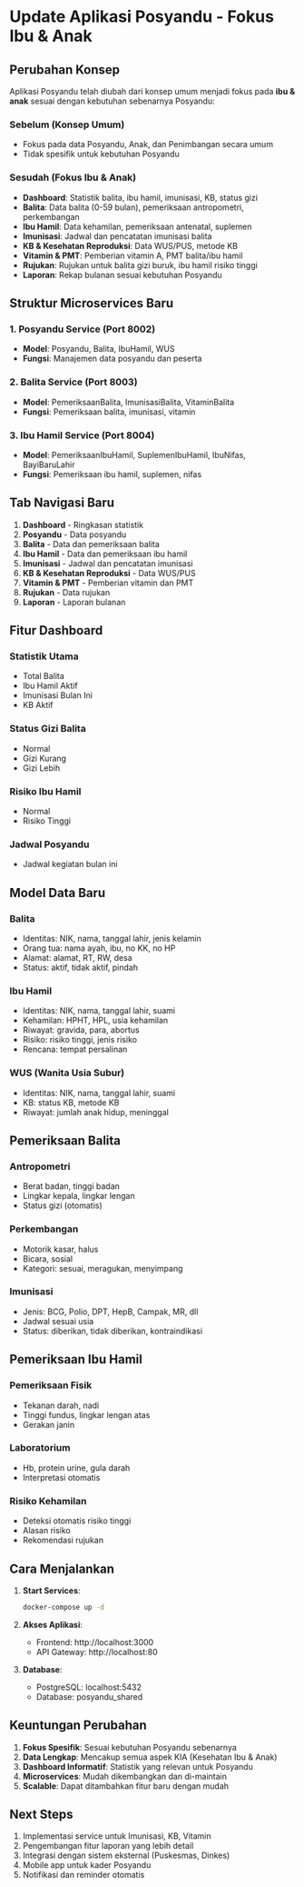# Update Aplikasi Posyandu - Fokus Ibu & Anak

## Perubahan Konsep

Aplikasi Posyandu telah diubah dari konsep umum menjadi fokus pada **ibu & anak** sesuai dengan kebutuhan sebenarnya Posyandu:

### Sebelum (Konsep Umum)
- Fokus pada data Posyandu, Anak, dan Penimbangan secara umum
- Tidak spesifik untuk kebutuhan Posyandu

### Sesudah (Fokus Ibu & Anak)
- **Dashboard**: Statistik balita, ibu hamil, imunisasi, KB, status gizi
- **Balita**: Data balita (0-59 bulan), pemeriksaan antropometri, perkembangan
- **Ibu Hamil**: Data kehamilan, pemeriksaan antenatal, suplemen
- **Imunisasi**: Jadwal dan pencatatan imunisasi balita
- **KB & Kesehatan Reproduksi**: Data WUS/PUS, metode KB
- **Vitamin & PMT**: Pemberian vitamin A, PMT balita/ibu hamil
- **Rujukan**: Rujukan untuk balita gizi buruk, ibu hamil risiko tinggi
- **Laporan**: Rekap bulanan sesuai kebutuhan Posyandu

## Struktur Microservices Baru

### 1. Posyandu Service (Port 8002)
- **Model**: Posyandu, Balita, IbuHamil, WUS
- **Fungsi**: Manajemen data posyandu dan peserta

### 2. Balita Service (Port 8003)
- **Model**: PemeriksaanBalita, ImunisasiBalita, VitaminBalita
- **Fungsi**: Pemeriksaan balita, imunisasi, vitamin

### 3. Ibu Hamil Service (Port 8004)
- **Model**: PemeriksaanIbuHamil, SuplemenIbuHamil, IbuNifas, BayiBaruLahir
- **Fungsi**: Pemeriksaan ibu hamil, suplemen, nifas

## Tab Navigasi Baru

1. **Dashboard** - Ringkasan statistik
2. **Posyandu** - Data posyandu
3. **Balita** - Data dan pemeriksaan balita
4. **Ibu Hamil** - Data dan pemeriksaan ibu hamil
5. **Imunisasi** - Jadwal dan pencatatan imunisasi
6. **KB & Kesehatan Reproduksi** - Data WUS/PUS
7. **Vitamin & PMT** - Pemberian vitamin dan PMT
8. **Rujukan** - Data rujukan
9. **Laporan** - Laporan bulanan

## Fitur Dashboard

### Statistik Utama
- Total Balita
- Ibu Hamil Aktif
- Imunisasi Bulan Ini
- KB Aktif

### Status Gizi Balita
- Normal
- Gizi Kurang
- Gizi Lebih

### Risiko Ibu Hamil
- Normal
- Risiko Tinggi

### Jadwal Posyandu
- Jadwal kegiatan bulan ini

## Model Data Baru

### Balita
- Identitas: NIK, nama, tanggal lahir, jenis kelamin
- Orang tua: nama ayah, ibu, no KK, no HP
- Alamat: alamat, RT, RW, desa
- Status: aktif, tidak aktif, pindah

### Ibu Hamil
- Identitas: NIK, nama, tanggal lahir, suami
- Kehamilan: HPHT, HPL, usia kehamilan
- Riwayat: gravida, para, abortus
- Risiko: risiko tinggi, jenis risiko
- Rencana: tempat persalinan

### WUS (Wanita Usia Subur)
- Identitas: NIK, nama, tanggal lahir, suami
- KB: status KB, metode KB
- Riwayat: jumlah anak hidup, meninggal

## Pemeriksaan Balita

### Antropometri
- Berat badan, tinggi badan
- Lingkar kepala, lingkar lengan
- Status gizi (otomatis)

### Perkembangan
- Motorik kasar, halus
- Bicara, sosial
- Kategori: sesuai, meragukan, menyimpang

### Imunisasi
- Jenis: BCG, Polio, DPT, HepB, Campak, MR, dll
- Jadwal sesuai usia
- Status: diberikan, tidak diberikan, kontraindikasi

## Pemeriksaan Ibu Hamil

### Pemeriksaan Fisik
- Tekanan darah, nadi
- Tinggi fundus, lingkar lengan atas
- Gerakan janin

### Laboratorium
- Hb, protein urine, gula darah
- Interpretasi otomatis

### Risiko Kehamilan
- Deteksi otomatis risiko tinggi
- Alasan risiko
- Rekomendasi rujukan

## Cara Menjalankan

1. **Start Services**:
   ```bash
   docker-compose up -d
   ```

2. **Akses Aplikasi**:
   - Frontend: http://localhost:3000
   - API Gateway: http://localhost:80

3. **Database**:
   - PostgreSQL: localhost:5432
   - Database: posyandu_shared

## Keuntungan Perubahan

1. **Fokus Spesifik**: Sesuai kebutuhan Posyandu sebenarnya
2. **Data Lengkap**: Mencakup semua aspek KIA (Kesehatan Ibu & Anak)
3. **Dashboard Informatif**: Statistik yang relevan untuk Posyandu
4. **Microservices**: Mudah dikembangkan dan di-maintain
5. **Scalable**: Dapat ditambahkan fitur baru dengan mudah

## Next Steps

1. Implementasi service untuk Imunisasi, KB, Vitamin
2. Pengembangan fitur laporan yang lebih detail
3. Integrasi dengan sistem eksternal (Puskesmas, Dinkes)
4. Mobile app untuk kader Posyandu
5. Notifikasi dan reminder otomatis
